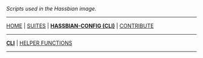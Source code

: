_Scripts used in the Hassbian image._

***

[HOME](/) | [SUITES](/suites) | [**HASSBIAN-CONFIG (CLI)**](/cli) | [CONTRIBUTE](/contribute)

***

[**CLI**](/cli/cli) | [HELPER FUNCTIONS](/cli/helpers)

***
